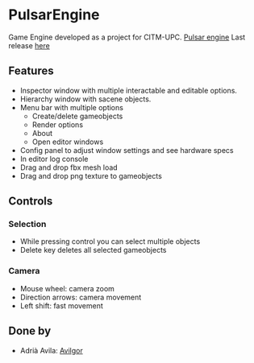 # PulsarEngine
Game Engine developed as a project for CITM-UPC. 
[Pulsar engine](https://github.com/Avilgor/PulsarEngine)
Last release [here](https://github.com/Avilgor/PulsarEngine/releases)

## Features

* Inspector window with multiple interactable and editable options.
* Hierarchy window with sacene objects.
* Menu bar with multiple options
  * Create/delete gameobjects 
  * Render options
  * About 
  * Open editor windows
* Config panel to adjust window settings and see hardware specs
* In editor log console
* Drag and drop fbx mesh load
* Drag and drop png texture to gameobjects

## Controls

### Selection
* While pressing control you can select multiple objects
* Delete key deletes all selected gameobjects

### Camera
* Mouse wheel: camera zoom
* Direction arrows: camera movement
* Left shift: fast movement

## Done by
* Adrià Avila: [Avilgor](https://github.com/Avilgor)

